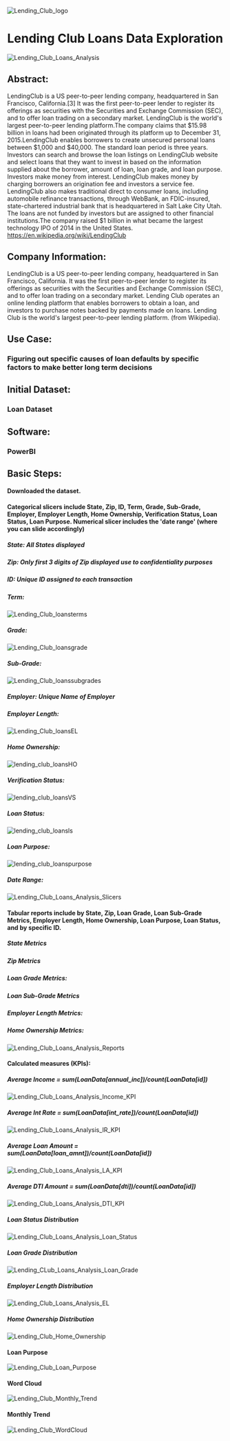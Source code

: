 ![Lending_Club_logo](https://user-images.githubusercontent.com/19572673/62312068-3f633280-b45b-11e9-98b8-91894e557d60.png)
# Lending Club Loans Data Exploration
![Lending_Club_Loans_Analysis](https://user-images.githubusercontent.com/19572673/57266477-155fc700-704a-11e9-88f3-afe81df3606c.PNG)
## Abstract:
LendingClub is a US peer-to-peer lending company, headquartered in San Francisco, California.[3] It was the first peer-to-peer lender to register its offerings as securities with the Securities and Exchange Commission (SEC), and to offer loan trading on a secondary market. LendingClub is the world's largest peer-to-peer lending platform.The company claims that $15.98 billion in loans had been originated through its platform up to December 31, 2015.LendingClub enables borrowers to create unsecured personal loans between $1,000 and $40,000. The standard loan period is three years. Investors can search and browse the loan listings on LendingClub website and select loans that they want to invest in based on the information supplied about the borrower, amount of loan, loan grade, and loan purpose. Investors make money from interest. LendingClub makes money by charging borrowers an origination fee and investors a service fee.
LendingClub also makes traditional direct to consumer loans, including automobile refinance transactions, through WebBank, an FDIC-insured, state-chartered industrial bank that is headquartered in Salt Lake City Utah. The loans are not funded by investors but are assigned to other financial institutions.The company raised $1 billion in what became the largest technology IPO of 2014 in the United States. https://en.wikipedia.org/wiki/LendingClub
## Company Information:
LendingClub is a US peer-to-peer lending company, headquartered in San Francisco, California. It was the first peer-to-peer lender to register its offerings as securities with the Securities and Exchange Commission (SEC), and to offer loan trading on a secondary market. Lending Club operates an online lending platform that enables borrowers to obtain a loan, and investors to purchase notes backed by payments made on loans. Lending Club is the world's largest peer-to-peer lending platform. (from Wikipedia).
## Use Case:
### Figuring out specific causes of loan defaults by specific factors to make better long term decisions
## Initial Dataset:
### Loan Dataset
## Software:
### PowerBI
## Basic Steps:
#### Downloaded the dataset. 
#### Categorical slicers include State, Zip, ID, Term, Grade, Sub-Grade, Employer, Employer Length, Home Ownership, Verification Status, Loan Status, Loan Purpose. Numerical slicer includes the 'date range' (where you can slide accordingly)

##### State: All States displayed
##### Zip: Only first 3 digits of Zip displayed use to confidentiality purposes
##### ID: Unique ID assigned to each transaction
##### Term: 
![Lending_Club_loansterms](https://user-images.githubusercontent.com/19572673/60403203-3cc5a280-9b68-11e9-94b8-878471b4bd05.PNG)
##### Grade:
![Lending_Club_loansgrade](https://user-images.githubusercontent.com/19572673/60403198-3cc5a280-9b68-11e9-850a-23aa8412bcd7.PNG)
##### Sub-Grade:
![Lending_Club_loanssubgrades](https://user-images.githubusercontent.com/19572673/60403202-3cc5a280-9b68-11e9-9416-26eb85565789.PNG)
##### Employer: Unique Name of Employer
##### Employer Length:
![Lending_Club_loansEL](https://user-images.githubusercontent.com/19572673/60403197-3cc5a280-9b68-11e9-9e50-0ee6248fc9ef.PNG)
##### Home Ownership:
![lending_club_loansHO](https://user-images.githubusercontent.com/19572673/60403199-3cc5a280-9b68-11e9-9a7a-53dc6c11df51.PNG)
##### Verification Status:
![lending_club_loansVS](https://user-images.githubusercontent.com/19572673/60403204-3cc5a280-9b68-11e9-8dfd-3ca16760d293.PNG)
##### Loan Status:
![lending_club_loansls](https://user-images.githubusercontent.com/19572673/60403200-3cc5a280-9b68-11e9-863d-3dec2097c545.PNG)
##### Loan Purpose:
![lending_club_loanspurpose](https://user-images.githubusercontent.com/19572673/60403201-3cc5a280-9b68-11e9-8e63-c018555cd65e.PNG)
##### Date Range:
![Lending_Club_Loans_Analysis_Slicers](https://user-images.githubusercontent.com/19572673/57423158-d4e68180-71e0-11e9-9f81-4caaeed99774.PNG)
#### Tabular reports include by State, Zip, Loan Grade, Loan Sub-Grade Metrics, Employer Length, Home Ownership, Loan Purpose, Loan Status, and by specific ID. 
##### State Metrics
##### Zip Metrics
##### Loan Grade Metrics:
##### Loan Sub-Grade Metrics
##### Employer Length Metrics:
##### Home Ownership Metrics:

![Lending_Club_Loans_Analysis_Reports](https://user-images.githubusercontent.com/19572673/57493298-52b69580-7292-11e9-9f7a-377d8807c6a4.PNG)
#### Calculated measures (KPIs):
##### Average Income = sum(LoanData[annual_inc])/count(LoanData[id])
![Lending_Club_Loans_Analysis_Income_KPI](https://user-images.githubusercontent.com/19572673/57495391-e80a5780-729b-11e9-8950-bbe980a85caa.PNG)
##### Average Int Rate = sum(LoanData[int_rate])/count(LoanData[id])
![Lending_Club_Loans_Analysis_IR_KPI](https://user-images.githubusercontent.com/19572673/57495392-e80a5780-729b-11e9-8faa-6d9f3846a57a.PNG)
##### Average Loan Amount = sum(LoanData[loan_amnt])/count(LoanData[id])
![Lending_Club_Loans_Analysis_LA_KPI](https://user-images.githubusercontent.com/19572673/57495393-e80a5780-729b-11e9-8843-381847bd0adf.PNG)
##### Average DTI Amount = sum(LoanData[dti])/count(LoanData[id])
![Lending_Club_Loans_Analysis_DTI_KPI](https://user-images.githubusercontent.com/19572673/57495390-e80a5780-729b-11e9-849d-0b7c20444de8.PNG)
##### Loan Status Distribution
![Lending_Club_Loans_Analysis_Loan_Status](https://user-images.githubusercontent.com/19572673/57498385-ada7b700-72a9-11e9-8edd-2769be9153d1.PNG)
##### Loan Grade Distribution
![Lending_CLub_Loans_Analysis_Loan_Grade](https://user-images.githubusercontent.com/19572673/57498384-ada7b700-72a9-11e9-8188-53db4fefd16e.PNG)
##### Employer Length Distribution
![Lending_Club_Loans_Analysis_EL](https://user-images.githubusercontent.com/19572673/57498383-ada7b700-72a9-11e9-9c19-5ce61d21168d.PNG)
##### Home Ownership Distribution
![Lending_Club_Home_Ownership](https://user-images.githubusercontent.com/19572673/57498382-ada7b700-72a9-11e9-957f-6f2523d9f6c1.PNG)
#### Loan Purpose
![Lending_Club_Loan_Purpose](https://user-images.githubusercontent.com/19572673/60401056-14c74680-9b4a-11e9-9298-f67a17c114ba.PNG)
#### Word Cloud
![Lending_Club_Monthly_Trend](https://user-images.githubusercontent.com/19572673/60401067-3e806d80-9b4a-11e9-8927-4ce829cac2b8.PNG)
#### Monthly Trend
![Lending_Club_WordCloud](https://user-images.githubusercontent.com/19572673/60401068-3e806d80-9b4a-11e9-8cae-e2063cb9aa2e.PNG)

